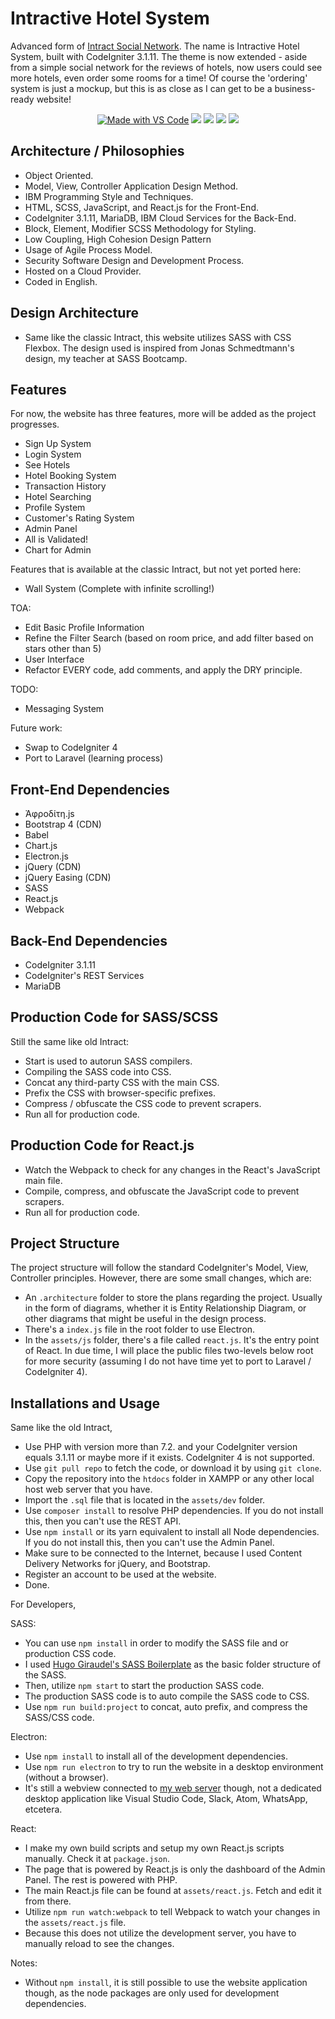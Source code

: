 # Intractive Hotel System
Advanced form of [Intract Social Network](https://github.com/lauslim12/intract-social-network). The name is Intractive Hotel System, built with CodeIgniter 3.1.11. The theme is now extended - aside from a simple social network for the reviews of hotels, now users could see more hotels, even order some rooms for a time! Of course the 'ordering' system is just a mockup, but this is as close as I can get to be a business-ready website!

<p align="center">
  <a href="https://code.visualstudio.com/"><img src="https://img.shields.io/badge/Made%20with-VS%20Code-blue" alt="Made with VS Code" /></a>
  <img src="https://img.shields.io/badge/Made%20with-JavaScript-yellow"/>
  <img src="https://img.shields.io/badge/Made%20with-PHP-%232980b9"/>
  <img src="https://img.shields.io/badge/Made%20with-CodeIgniter-red"/>
  <img src="https://img.shields.io/badge/Made%20with-React-%232980b9"/>
</p>

## Architecture / Philosophies
* Object Oriented.
* Model, View, Controller Application Design Method.
* IBM Programming Style and Techniques.
* HTML, SCSS, JavaScript, and React.js for the Front-End.
* CodeIgniter 3.1.11, MariaDB, IBM Cloud Services for the Back-End.
* Block, Element, Modifier SCSS Methodology for Styling.
* Low Coupling, High Cohesion Design Pattern
* Usage of Agile Process Model.
* Security Software Design and Development Process.
* Hosted on a Cloud Provider.
* Coded in English.

## Design Architecture
* Same like the classic Intract, this website utilizes SASS with CSS Flexbox. The design used is inspired from Jonas Schmedtmann's design, my teacher at SASS Bootcamp.

## Features
For now, the website has three features, more will be added as the project progresses.
* Sign Up System
* Login System
* See Hotels
* Hotel Booking System
* Transaction History
* Hotel Searching
* Profile System
* Customer's Rating System
* Admin Panel
* All is Validated!
* Chart for Admin

Features that is available at the classic Intract, but not yet ported here:
* Wall System (Complete with infinite scrolling!)

TOA:
* Edit Basic Profile Information
* Refine the Filter Search (based on room price, and add filter based on stars other than 5)
* User Interface
* Refactor EVERY code, add comments, and apply the DRY principle.

TODO:
* Messaging System

Future work:
* Swap to CodeIgniter 4
* Port to Laravel (learning process)

## Front-End Dependencies
* Ἀφροδίτη.js
* Bootstrap 4 (CDN)
* Babel
* Chart.js
* Electron.js
* jQuery (CDN)
* jQuery Easing (CDN)
* SASS
* React.js
* Webpack

## Back-End Dependencies
* CodeIgniter 3.1.11
* CodeIgniter's REST Services
* MariaDB

## Production Code for SASS/SCSS
Still the same like old Intract:
* Start is used to autorun SASS compilers.
* Compiling the SASS code into CSS.
* Concat any third-party CSS with the main CSS.
* Prefix the CSS with browser-specific prefixes.
* Compress / obfuscate the CSS code to prevent scrapers.
* Run all for production code.

## Production Code for React.js
* Watch the Webpack to check for any changes in the React's JavaScript main file.
* Compile, compress, and obfuscate the JavaScript code to prevent scrapers.
* Run all for production code. 

## Project Structure
The project structure will follow the standard CodeIgniter's Model, View, Controller principles. However, there are some small changes, which are:
* An `.architecture` folder to store the plans regarding the project. Usually in the form of diagrams, whether it is Entity Relationship Diagram, or other diagrams that might be useful in the design process.
* There's a `index.js` file in the root folder to use Electron.
* In the `assets/js` folder, there's a file called `react.js`. It's the entry point of React.
In due time, I will place the public files two-levels below root for more security (assuming I do not have time yet to port to Laravel / CodeIgniter 4). 

## Installations and Usage
Same like the old Intract,
* Use PHP with version more than 7.2. and your CodeIgniter version equals 3.1.11 or maybe more if it exists. CodeIgniter 4 is not supported.
* Use `git pull repo` to fetch the code, or download it by using `git clone`.
* Copy the repository into the `htdocs` folder in XAMPP or any other local host web server that you have.
* Import the `.sql` file that is located in the `assets/dev` folder.
* Use `composer install` to resolve PHP dependencies. If you do not install this, then you can't use the REST API.
* Use `npm install` or its yarn equivalent to install all Node dependencies. If you do not install this, then you can't use the Admin Panel.
* Make sure to be connected to the Internet, because I used Content Delivery Networks for jQuery, and Bootstrap.
* Register an account to be used at the website.
* Done.

For Developers,

SASS:
* You can use `npm install` in order to modify the SASS file and or production CSS code.
* I used [Hugo Giraudel's SASS Boilerplate](https://github.com/HugoGiraudel/sass-boilerplate) as the basic folder structure of the SASS.
* Then, utilize `npm start` to start the production SASS code.
* The production SASS code is to auto compile the SASS code to CSS.
* Use `npm run build:project` to concat, auto prefix, and compress the SASS/CSS code.

Electron:
* Use `npm install` to install all of the development dependencies.
* Use `npm run electron` to try to run the website in a desktop environment (without a browser).
* It's still a webview connected to [my web server](https://nicholasdw.com/Intractive) though, not a dedicated desktop application like Visual Studio Code, Slack, Atom, WhatsApp, etcetera.

React:
* I make my own build scripts and setup my own React.js scripts manually. Check it at `package.json`.
* The page that is powered by React.js is only the dashboard of the Admin Panel. The rest is powered with PHP.
* The main React.js file can be found at `assets/react.js`. Fetch and edit it from there.
* Utilize `npm run watch:webpack` to tell Webpack to watch your changes in the `assets/react.js` file.
* Because this does not utilize the development server, you have to manually reload to see the changes.

Notes:
* Without `npm install`, it is still possible to use the website application though, as the node packages are only used for development dependencies.